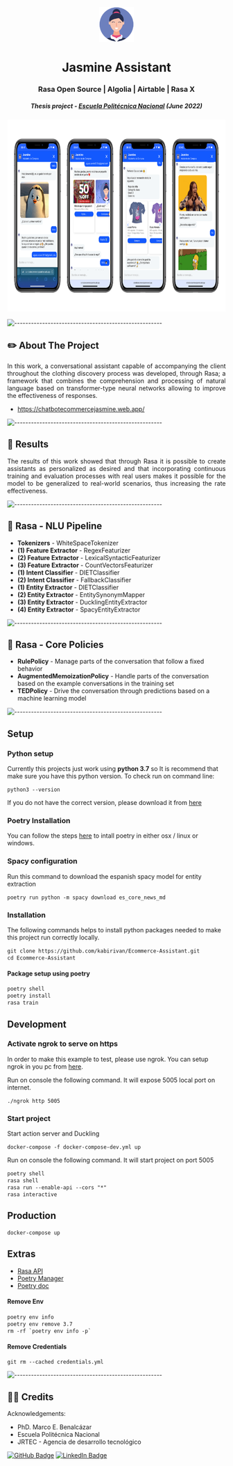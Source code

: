 <p align="center"> 
  <img src="images/logo.png" alt="Jasmine Logo" width="80px" height="80px">
</p>
<h1 align="center"> Jasmine Assistant </h1>
<h3 align="center"> Rasa Open Source | Algolia | Airtable | Rasa X </h3>
<h5 align="center"> Thesis project - <a href="https://www.epn.edu.ec/">Escuela Politécnica Nacional</a> (June 2022) </h5>

<p align="center"> 
  <img src="images/assistant.png" alt="Assistant Views" height="442px">
</p>


![-----------------------------------------------------](https://raw.githubusercontent.com/andreasbm/readme/master/assets/lines/rainbow.png)

<!-- ABOUT THE PROJECT -->
<h2 id="about-the-project"> ✏️ About The Project</h2>

<p align="justify"> 
  In this work, a conversational assistant capable of accompanying the client throughout the clothing discovery process was developed, through Rasa; a framework that combines the comprehension and processing of natural language based on transformer-type neural networks allowing to improve the effectiveness of responses.
</p>

- https://chatbotecommercejasmine.web.app/

![-----------------------------------------------------](https://raw.githubusercontent.com/andreasbm/readme/master/assets/lines/rainbow.png)

<!-- RESULTS -->
<h2 id="results"> 📓 Results</h2>

<p align="justify"> 
  The results of this work showed that through Rasa it is possible to create assistants as personalized as desired and that incorporating continuous training and evaluation processes with real users makes it possible for the model to be generalized to real-world scenarios, thus increasing the rate effectiveness.
</p>

![-----------------------------------------------------](https://raw.githubusercontent.com/andreasbm/readme/master/assets/lines/rainbow.png)

<!-- PROJECT FILES DESCRIPTION -->
<h2 id="assistant-nlu-skills"> 📌 Rasa - NLU Pipeline</h2>

<ul>
  <li><b>Tokenizers</b> - WhiteSpaceTokenizer</li>
  <li><b>(1) Feature Extractor</b> - RegexFeaturizer</li>
  <li><b>(2) Feature Extractor</b> - LexicalSyntacticFeaturizer</li>
  <li><b>(3) Feature Extractor</b> - CountVectorsFeaturizer</li>
  <li><b>(1) Intent Classifier</b> - DIETClassifier</li>
  <li><b>(2) Intent Classifier</b> - FallbackClassifier</li>
  <li><b>(1) Entity Extractor</b> - DIETClassifier</li>
  <li><b>(2) Entity Extractor</b> - EntitySynonymMapper</li>
  <li><b>(3) Entity Extractor</b> - DucklingEntityExtractor</li>
  <li><b>(4) Entity Extractor</b> - SpacyEntityExtractor</li>
</ul>

![-----------------------------------------------------](https://raw.githubusercontent.com/andreasbm/readme/master/assets/lines/rainbow.png)

<h2 id="assistant-core-skills"> 📌 Rasa - Core Policies</h2>

<ul>
  <li><b>RulePolicy</b> - Manage parts of the conversation that follow a fixed behavior</li>
  <li><b>AugmentedMemoizationPolicy</b> - Handle parts of the conversation based on the example conversations in the training set</li>
  <li><b>TEDPolicy</b> - Drive the conversation through predictions based on a machine learning model</li>
</ul>

![-----------------------------------------------------](https://raw.githubusercontent.com/andreasbm/readme/master/assets/lines/rainbow.png)

## Setup

### Python setup
Currently this projects just work using **python 3.7** so It is recommend that make sure you have this python version. To check run on command line:
```
python3 --version
```

If you do not have the correct version, please download it from [here](http:/https://www.python.org/downloads// "here")


### Poetry Installation
You can follow the steps [here](https://python-poetry.org/docs/#installation "here") to intall poetry in either osx / linux or windows.


### Spacy configuration
Run this command to download the espanish spacy model for entity extraction

```
poetry run python -m spacy download es_core_news_md
```


### Installation
The following commands helps to install python packages needed to make this project run correctly locally.
```
git clone https://github.com/kabirivan/Ecommerce-Assistant.git
cd Ecommerce-Assistant
```

#### Package setup using poetry
```
poetry shell
poetry install
rasa train
```
## Development

### Activate ngrok to serve on https
In order to make this example to test, please use ngrok. You can setup ngrok in you pc from [here](https://ngrok.com/ "here").

Run on console the following command. It will expose 5005 local port on internet.
```
./ngrok http 5005
```

### Start project
Start action server and Duckling

```
docker-compose -f docker-compose-dev.yml up
```

Run on console the following command. It will start project on port 5005
```
poetry shell
rasa shell
rasa run --enable-api --cors "*"
rasa interactive
```

## Production
```
docker-compose up
```

## Extras
- [Rasa API](https://rasa.com/docs/rasa/pages/http-apihttp:// "Rasa API")
- [Poetry Manager](https://hackersandslackers.com/python-poetry-package-manager/ "Poetry Manager")
- [Poetry doc](https://python-poetry.org/docs/cli/ "Poetry doc")


#### Remove Env
```
poetry env info
poetry env remove 3.7
rm -rf `poetry env info -p`
```
#### Remove Credentials
```
git rm --cached credentials.yml
```


![-----------------------------------------------------](https://raw.githubusercontent.com/andreasbm/readme/master/assets/lines/rainbow.png)

<!-- CREDITS -->
<h2 id="credits"> 🙋‍♂️ Credits</h2>

Acknowledgements:
- PhD. Marco E. Benalcázar
- Escuela Politécnica Nacional
- JRTEC - Agencia de desarrollo tecnológico

[![GitHub Badge](https://img.shields.io/badge/GitHub-100000?style=for-the-badge&logo=github&logoColor=white)](https://github.com/kabirivan)
[![LinkedIn Badge](https://img.shields.io/badge/LinkedIn-0077B5?style=for-the-badge&logo=linkedin&logoColor=white)](https://www.linkedin.com/in/xavier-iv%C3%A1n-aguas-5764b5133/)

